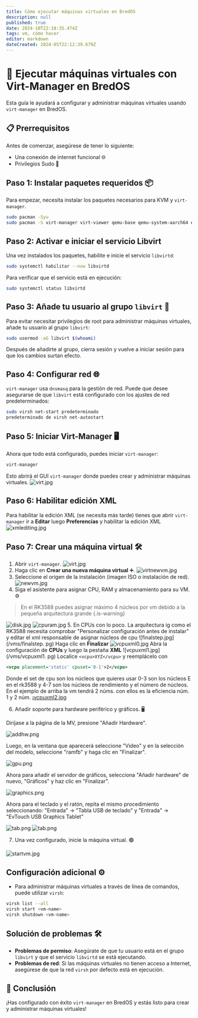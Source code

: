 ```yaml
---
title: Cómo ejecutar máquinas virtuales en BredOS
description: null
published: true
date: 2024-10T22:18:35.474Z
tags: vm, cómo hacer
editor: markdown
dateCreated: 2024-05T22:12:39.679Z
---
```


# 🚀 Ejecutar máquinas virtuales con Virt-Manager en BredOS

Esta guía le ayudará a configurar y administrar máquinas virtuales usando `virt-manager` en BredOS.

## 📋 Prerrequisitos

Antes de comenzar, asegúrese de tener lo siguiente:

- Una conexión de internet funcional 🌐
- Privilegios Sudo 🔑

## Paso 1: Instalar paquetes requeridos 📦

Para empezar, necesita instalar los paquetes necesarios para KVM y `virt-manager`.

```bash
sudo pacman -Syu
sudo pacman -S virt-manager virt-viewer qemu-base qemu-system-aarch64 edk2-aarch64 dnsmasq 
```

## Paso 2: Activar e iniciar el servicio Libvirt

Una vez instalados los paquetes, habilite e inicie el servicio `libvirtd`:

```bash
sudo systemctl habilitar --now libvirtd
```

Para verificar que el servicio está en ejecución:

```bash
sudo systemctl status libvirtd
```

## Paso 3: Añade tu usuario al grupo `libvirt` 👥

Para evitar necesitar privilegios de root para administrar máquinas virtuales, añade tu usuario al grupo `libvirt`:

```bash
sudo usermod -aG libvirt $(whoami)
```

Después de añadirte al grupo, cierra sesión y vuelve a iniciar sesión para que los cambios surtan efecto.

## Paso 4: Configurar red 🌐

`virt-manager` usa `dnsmasq` para la gestión de red. Puede que desee asegurarse de que `libvirt` está configurado con los ajustes de red predeterminados:

```bash
sudo virsh net-start predeterminado
predeterminado de virsh net-autostart
```

## Paso 5: Iniciar Virt-Manager 🖥️

Ahora que todo está configurado, puedes iniciar `virt-manager`:

```bash
virt-manager
```

Esto abrirá el GUI `virt-manager` donde puedes crear y administrar máquinas virtuales.
![virt.jpg](/vms/virt.jpg)

## Paso 6: Habilitar edición XML

Para habilitar la edición XML (se necesita más tarde) tienes que abrir `virt-manager` ir a **Editar** luego **Preferencias** y habilitar la edición XML
![xmlediting.jpg](/vms/xmlediting.jpg)

## Paso 7: Crear una máquina virtual 🛠️

1. Abrir `virt-manager`.
  ![virt.jpg](/vms/virt.jpg)
2. Haga clic en **Crear una nueva máquina virtual** ➕.
  ![virtnewvm.jpg](/vms/virtnewvm.jpg)
3. Seleccione el origen de la instalación (imagen ISO o instalación de red).
  ![newvm.jpg](/vms/newvm.jpg)
4. Siga el asistente para asignar CPU, RAM y almacenamiento para su VM. ⚙️

> En el RK3588 puedes asignar máximo 4 núcleos por vm debido a la pequeña arquitectura grande
> {.is-warning}

![disk.jpg](/vms/disk.jpg)
![cpuram.jpg](/vms/cpuram.jpg)
5. En CPUs con lo poco. La arquitectura ig como el RK3588 necesita comprobar "Personalizar configuración antes de instalar" y editar el xml responsable de asignar núcleos de cpu
![finalstep.jpg](/vms/finalstep. pg)
Haga clic en **Finalizar**
![vcpuxml0.jpg](/vms/vcpuxml0.jpg)
Abra la configuración de **CPUs** y luego la pestaña **XML**
![vcpuxml1.jpg](/vms/vcpuxml1. pg)
Localice `<vcpu>XYZ</vcpu>` y reemplácelo con

```xml
<vcpu placement='static' cpuset='0-1'>2</vcpu>
```

Donde el set de cpu son los núcleos que quieres usar 0-3 son los núcleos E en el rk3588 y 4-7 son los núcleos de rendimiento y el número de núcleos. En el ejemplo de arriba la vm tendrá 2 núms. con ellos es la eficiencia núm. 1 y 2 núm.
¡[vcpuxml2.jpg](/vms/vcpuxml2.jpg)

6. Añadir soporte para hardware periférico y gráficos. 🖥️

Diríjase a la página de la MV, presione "Añadir Hardware".

![addhw.png](/vms/addhw.png)

Luego, en la ventana que aparecerá seleccione "Video" y en la selección del modelo, seleccione "ramfb" y haga clic en "Finalizar".

![gpu.png](/vms/gpu.png)

Ahora para añadir el servidor de gráficos, selecciona "Añadir hardware" de nuevo, "Gráficos" y haz clic en "Finalizar".

![graphics.png](/vms/graphics.png)

Ahora para el teclado y el ratón, repita el mismo procedimiento seleccionando:
"Entrada" -> "Tabla USB de teclado"
y
"Entrada" -> "EvTouch USB Graphics Tablet"

![tab.png](/vms/kb.png)
![tab.png](/vms/tab.png)

7. Una vez configurado, inicie la máquina virtual. 🟢

![startvm.jpg](/vms/startvm.jpg)

## Configuración adicional ⚙️

- Para administrar máquinas virtuales a través de línea de comandos, puede utilizar `virsh`:

```bash
virsh list --all
virsh start <vm-name>
virsh shutdown <vm-name>
```

## Solución de problemas 🛠️

- **Problemas de permiso**: Asegúrate de que tu usuario está en el grupo `libvirt` y que el servicio `libvirtd` se está ejecutando.
- **Problemas de red**: Si las máquinas virtuales no tienen acceso a Internet, asegúrese de que la red `virsh` por defecto está en ejecución.

## 🎉 Conclusión

¡Has configurado con éxito `virt-manager` en BredOS y estás listo para crear y administrar máquinas virtuales!
